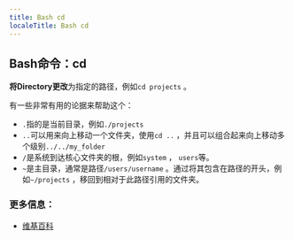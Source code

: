```yaml
---
title: Bash cd
localeTitle: Bash cd
---
```

## Bash命令：cd

**将Directory更改**为指定的路径，例如`cd projects` 。

有一些非常有用的论据来帮助这个：

*   `.`指的是当前目录，例如`./projects`
*   `..`可以用来向上移动一个文件夹，使用`cd ..` ，并且可以组合起来向上移动多个级别`../../my_folder`
*   `/`是系统到达核心文件夹的根，例如`system` ， `users`等。
*   `~`是主目录，通常是路径`/users/username` 。通过将其包含在路径的开头，例如`~/projects` ，移回到相对于此路径引用的文件夹。

### 更多信息：

*   [维基百科](https://en.wikipedia.org/wiki/Cd_(command))